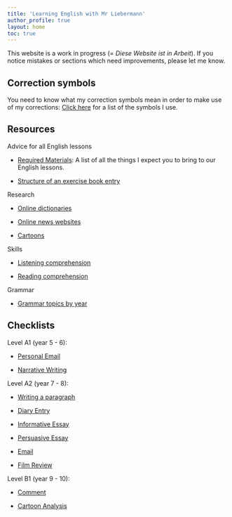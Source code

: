 ```yaml
---
title: 'Learning English with Mr Liebermann'
author_profile: true
layout: home
toc: true
---
```


This website is a work in progress (= _Diese Website ist in Arbeit_). If you
notice mistakes or sections which need improvements, please let me know.

## Correction symbols

You need to know what my correction symbols mean in order to make use of my
corrections: [Click here](_pages/LK_CorrectionSymbols.md) for a list of the
symbols I use.

## Resources

Advice for all English lessons

- [Required Materials](_pages/LK_RequiredMaterials.md): A list of all the
things I expect you to bring to our English lessons.

- [Structure of an exercise book entry](_pages/LK_ExerciseBookEntry.md)

Research

- [Online dictionaries](_pages/LK_OnlineDictionaries.md)

- [Online news websites](_pages/LK_NewsWebsites.md)

- [Cartoons](_pages/LK_Cartoons.md)

Skills

- [Listening comprehension](_pages/LK_ListeningComprehension.md)

- [Reading comprehension](_pages/LK_ReadingComprehension.md)

Grammar

- [Grammar topics by year](_pages/LK_GrammarOverview.md)

## Checklists

Level A1 (year 5 - 6):

- [Personal Email](_pages/LK_Checklist_PersonalEmail_A1.md)

- [Narrative Writing](_pages/LK_Checklist_NarrativeWriting_A1.md)

Level A2 (year 7 - 8):

- [Writing a paragraph](_pages/LK_Checklist_Paragraph_A2.md)

- [Diary Entry](_pages/LK_Checklist_DiaryEntry_A2.md)

- [Informative Essay](_pages/LK_Checklist_InformativeEssay_A2.md)

- [Persuasive Essay](_pages/LK_Checklist_PersuasiveEssay_A2.md)

- [Email](_pages/LK_Checklist_Email_A2.md)

- [Film Review](_pages/LK_Checklist_FilmReview_A2.md)

Level B1 (year 9 - 10):

- [Comment](_pages/LK_Checklist_Comment_B1.md)

- [Cartoon Analysis](_pages/LK_Checklist_CartoonAnalysis_B1.md)

